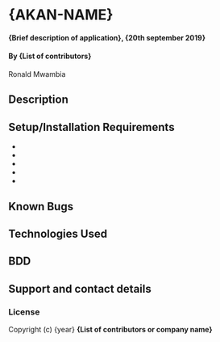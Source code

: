 # {AKAN-NAME}
#### {Brief description of application}, {20th september 2019}
#### By **{List of contributors}**
Ronald Mwambia
## Description

## Setup/Installation Requirements
* 
* 
* 
* 
* 

## Known Bugs

## Technologies Used

## BDD

## Support and contact details

### License

Copyright (c) {year} **{List of contributors or company name}**
  